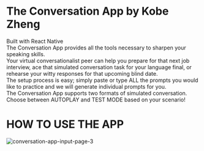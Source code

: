 # The Conversation App by Kobe Zheng 

Built with React Native <br/>
The Conversation App provides all the tools necessary to sharpen your speaking skills. <br/>
Your virtual conversationalist peer can help you prepare for that next job interview, ace that simulated conversation task for your language final, or rehearse your witty responses for that upcoming blind date. <br/>
The setup process is easy; simply paste or type ALL the prompts you would like to practice and we will generate individual prompts for you. <br/>
The Conversation App supports two formats of simulated conversation. Choose between AUTOPLAY and TEST MODE based on your scenario! <br/>

# HOW TO USE THE APP

![conversation-app-input-page-3](https://user-images.githubusercontent.com/57577392/169604682-b86ae69e-f308-4e39-ba35-d7c828a4203f.PNG)
